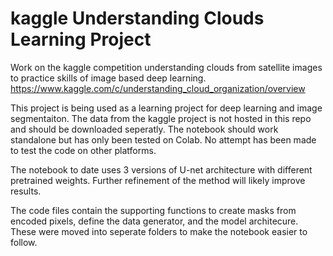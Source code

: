 # kaggle Understanding Clouds Learning Project 

Work on the kaggle competition understanding clouds from satellite images to practice skills of image based deep learning.
https://www.kaggle.com/c/understanding_cloud_organization/overview 

This project is being used as a learning project for deep learning and image segmentaiton. 
The data from the kaggle project is not hosted in this repo and should be downloaded seperatly.
The notebook should work standalone but has only been tested on Colab. 
No attempt has been made to test the code on other platforms. 

The notebook to date uses 3 versions of U-net architecture with different pretrained weights. 
Further refinement of the method will likely improve results. 

The code files contain the supporting functions to create masks from encoded pixels, define the data generator, and the model architecure.
These were moved into seperate folders to make the notebook easier to follow.

